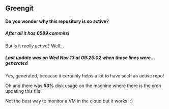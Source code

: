 ## Greengit

#### Do you wonder why this repository is so active?

##### After all it has 6589 commits!

But is it *really* active? Well...

##### Last update was on Wed Nov 13 at 09:25:02 when those lines were... generated

Yes, generated, because it certainly helps a lot to have such an active repo!

Oh and there was **53%** disk usage on the machine
where there is the cron updating this file.

Not the best way to monitor a VM in the cloud but it works! :)
